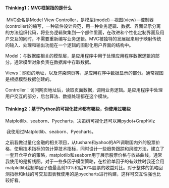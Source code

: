 #### Thinking1：MVC框架指的是什么

​	MVC全名是Model View Controller，是模型(model)－视图(view)－控制器(controller)的缩写，一种软件设计典范，用一种业务逻辑、数据、界面显示分离的方法组织代码，将业务逻辑聚集到一个部件里面，在改进和个性化定制界面及用户交互的同时，不需要重新编写业务逻辑。MVC被独特的发展起来用于映射传统的输入、处理和输出功能在一个逻辑的图形化用户界面的结构中。

​	Model：与数据库相关的模型层，是应用程序中用于处理应用程序数据逻辑的部分。通常模型对象负责在数据库中存取数据。

​	Views：网页的地址，以及渲染网页等，是应用程序中数据显示的部分。通常视图是根据模型数据创建的。

​	Controller：访问网页地址后，读取页面数据，调用业务逻辑。是应用程序中处理用户交互的部分，后台算法、数据处理都在这个模块。

#### Thinking2：基于Python的可视化技术都有哪些，你使用过哪些

​	Matplotlib、seaborn、Pyecharts，决策树可视化还可以用pydot+GraphViz

​	我使用过Matplotlib、seaborn、Pyecharts。

​	之前我做过量化金融的相关项目，从tushare和yahoo的API调取国内外的股票价格，使用技术指标的包计算技术指标，同时设计一些趋势跟踪和风控方法，建立了一套开仓平仓的策略，matplotlib和seaborn用于展示股票价格与收益曲线，通常我使用的是折线图。对于一些多因子模型策略，在检验单因子的有效性时我还会用matplotlib绘制单因子值最高前10%和后10%股票的收益对比。对于整体的策略回测指标和k线的可交互图表我使用的是pyecharts进行构建，这样可交互性强也比较好看。